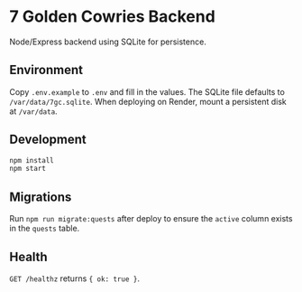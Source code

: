 # 7 Golden Cowries Backend

Node/Express backend using SQLite for persistence.

## Environment

Copy `.env.example` to `.env` and fill in the values. The SQLite file defaults to `/var/data/7gc.sqlite`.
When deploying on Render, mount a persistent disk at `/var/data`.

## Development

```bash
npm install
npm start
```

## Migrations

Run `npm run migrate:quests` after deploy to ensure the `active` column exists in the `quests` table.

## Health

`GET /healthz` returns `{ ok: true }`.
